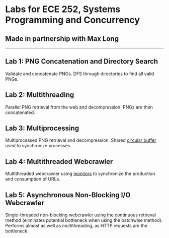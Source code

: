 # Labs for ECE 252, Systems Programming and Concurrency
## Made in partnership with Max Long

---

## Lab 1: PNG Concatenation and Directory Search
Validate and concatenate PNGs.
DFS through directories to find all valid PNGs.

## Lab 2: Multithreading
Parallel PNG retrieval from the web and decompression.
PNGs are then concatenated.

## Lab 3: Multiprocessing
Multiprocessed PNG retrieval and decompression.
Shared [circular buffer](https://en.wikipedia.org/wiki/Circular_buffer) used to synchronize processes.

## Lab 4: Multithreaded Webcrawler
Multithreaded webcrawler using [monitors](https://en.wikipedia.org/wiki/Monitor_(synchronization)) to synchronize the production and consumption of URLs.

## Lab 5: Asynchronous Non-Blocking I/O Webcrawler
Single-threaded non-blocking webcrawler using the continuous retrieval method (eliminates potential bottleneck when using the batchwise method).
Performs almost as well as multithreading, as HTTP requests are the bottleneck.
